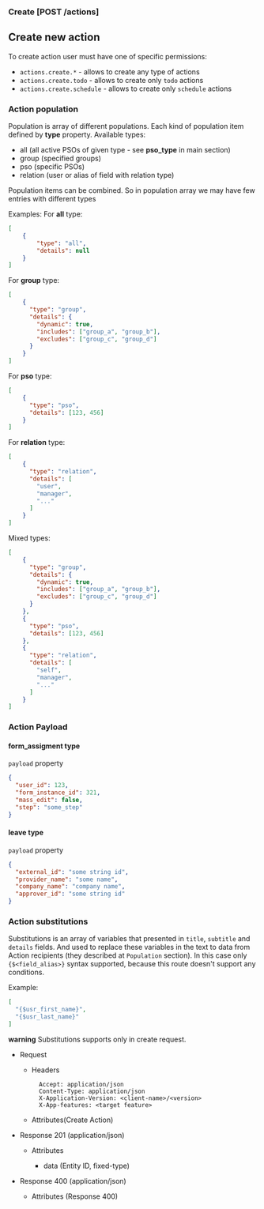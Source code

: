 ### Create [POST /actions]

## Create new action
To create action user must have one of specific permissions:
 - `actions.create.*` - allows to create any type of actions
 - `actions.create.todo` - allows to create only `todo` actions
 - `actions.create.schedule` - allows to create only `schedule` actions

### Action population
Population is array of different populations. Each kind of population item defined by **type** property.
Available types:
 - all (all active PSOs of given type - see **pso_type** in main section)
 - group (specified groups)
 - pso (specific PSOs)
 - relation (user or alias of field with relation type)
 
Population items can be combined. So in population array we may have few entries with different types

Examples:
For **all** type:
```json
[
    {
        "type": "all",
        "details": null
    }
]
```

For **group** type:
```json
[
    {
      "type": "group",
      "details": {
        "dynamic": true,
        "includes": ["group_a", "group_b"],
        "excludes": ["group_c", "group_d"]
      }
    }
]
```

For **pso** type:
```json
[
    {
      "type": "pso",
      "details": [123, 456]
    }
]
```

For **relation** type:
```json
[
    {
      "type": "relation",
      "details": [
        "user",
        "manager",
        "..."
      ]
    }
]
```

Mixed types:
```json
[
    {
      "type": "group",
      "details": {
        "dynamic": true,
        "includes": ["group_a", "group_b"],
        "excludes": ["group_c", "group_d"]
      }
    },
    {
      "type": "pso",
      "details": [123, 456]
    },
    {
      "type": "relation",
      "details": [
        "self",
        "manager",
        "..."
      ]
    }
]
```

### Action Payload
#### form_assigment type
`payload` property
```json
{
  "user_id": 123,
  "form_instance_id": 321,
  "mass_edit": false,
  "step": "some_step"
}
```
#### leave type
`payload` property
```json
{
  "external_id": "some string id",
  "provider_name": "some name",
  "company_name": "company name",
  "approver_id": "some string id"
}
```
### Action substitutions

Substitutions is an array of variables that presented in `title`, `subtitle` and `details` fields. And used to replace these variables in the text to data from Action recipients (they described at `Population` section).
In this case only `{$<field_alias>}` syntax supported, because this route doesn't support any conditions.
   
Example: 
```json
[
  "{$usr_first_name}",
  "{$usr_last_name}" 
]
``` 
**warning** Substitutions supports only in create request.

+ Request
    + Headers

            Accept: application/json
            Content-Type: application/json
            X-Application-Version: <client-name>/<version>
            X-App-features: <target feature>
          
    + Attributes(Create Action)

+ Response 201 (application/json)

    + Attributes
        
        + data (Entity ID, fixed-type)
    
+ Response 400 (application/json)
              
    + Attributes (Response 400)

<!-- include(../error_responses.md) -->
